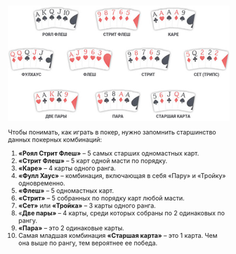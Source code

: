 ![10 Комбинаций](_attachments/9374cd29f240b2e01c29537719b4a74f.jpg)

Чтобы понимать, как играть в покер, нужно запомнить старшинство данных покерных комбинаций:

1.  **«Роял Стрит Флеш»** – 5 самых старших одномастных карт.
2.  **«Стрит Флеш»** – 5 карт одной масти по порядку.
3.  **«Каре»** – 4 карты одного ранга.
4.  **«Фулл Хаус»** – комбинация, включающая в себя «Пару» и «Тройку» одновременно.
5.  **«Флеш»** – 5 одномастных карт.
6.  **«Стрит»** – 5 собранных по порядку карт любой масти.
7.  **«Сет»** или **«Тройка»** – 3 карты одного ранга.
8.  «**Две пары»** – 4 карты, среди которых собраны по 2 одинаковых по рангу.
9.  **«Пара»** – это 2 одинаковые карты.
10.  Самая младшая комбинация **«Старшая карта»** – это 1 карта. Чем она выше по рангу, тем вероятнее ее победа.
